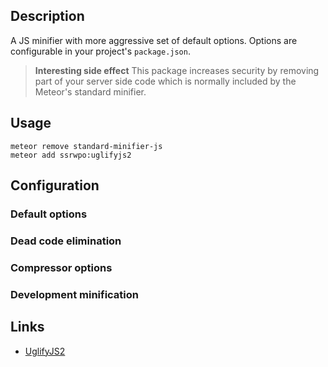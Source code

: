 ## Description
A JS minifier with more aggressive set of default options. Options are configurable
in your project's `package.json`.

> **Interesting side effect** This package increases security by removing part of
your server side code which is normally included by the Meteor's standard minifier.

## Usage
```
meteor remove standard-minifier-js
meteor add ssrwpo:uglifyjs2
```

## Configuration
### Default options
### Dead code elimination
### Compressor options
### Development minification

## Links
* [UglifyJS2](https://github.com/mishoo/UglifyJS2)
